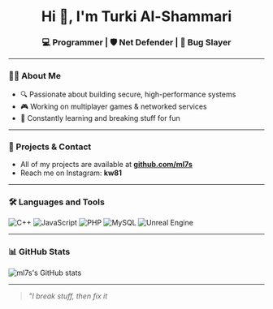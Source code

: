 <h1 align="center">Hi 👋, I'm Turki Al-Shammari</h1>
<h3 align="center">💻 Programmer | 🛡️ Net Defender | 🔧 Bug Slayer</h3>

---

### 👨‍💻 About Me

- 🔍 Passionate about building secure, high-performance systems  
- 🎮 Working on multiplayer games & networked services  
- 🧠 Constantly learning and breaking stuff for fun  

---

### 📂 Projects & Contact

- All of my projects are available at **[github.com/ml7s](https://github.com/ml7s)**
- Reach me on Instagram: **kw81**

---

### 🛠 Languages and Tools

![C++](https://img.shields.io/badge/C++-00599C?style=flat&logo=c%2B%2B&logoColor=white)
![JavaScript](https://img.shields.io/badge/JavaScript-F7DF1E?style=flat&logo=javascript&logoColor=black)
![PHP](https://img.shields.io/badge/PHP-777BB4?style=flat&logo=php&logoColor=white)
![MySQL](https://img.shields.io/badge/MySQL-4479A1?style=flat&logo=mysql&logoColor=white)
![Unreal Engine](https://img.shields.io/badge/Unreal-313131?style=flat&logo=unrealengine&logoColor=white)

---

### 📊 GitHub Stats

![ml7s's GitHub stats](https://github-readme-stats.vercel.app/api?username=ml7s&show_icons=true&theme=radical)

---

> *"I break stuff, then fix it*
